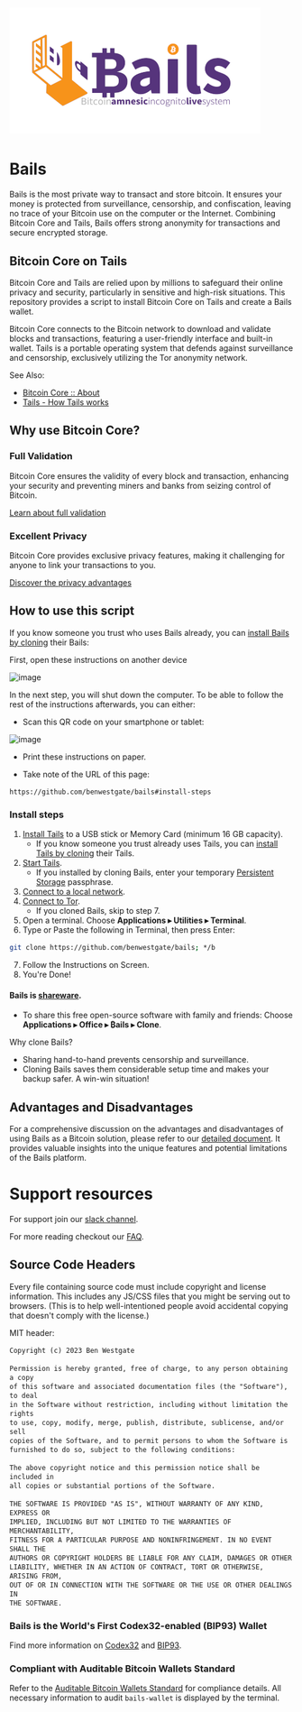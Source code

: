 # ![image](https://github.com/BenWestgate/Bails/raw/master/docs/banner2.png)

# Bails

Bails is the most private way to transact and store bitcoin. It ensures your money is protected from surveillance, censorship, and confiscation, leaving no trace of your Bitcoin use on the computer or the Internet. Combining Bitcoin Core and Tails, Bails offers strong anonymity for transactions and secure encrypted storage.

## Bitcoin Core on Tails

Bitcoin Core and Tails are relied upon by millions to safeguard their online privacy and security, particularly in sensitive and high-risk situations. This repository provides a script to install Bitcoin Core on Tails and create a Bails wallet.

Bitcoin Core connects to the Bitcoin network to download and validate blocks and transactions, featuring a user-friendly interface and built-in wallet. Tails is a portable operating system that defends against surveillance and censorship, exclusively utilizing the Tor anonymity network.

See Also:
- [Bitcoin Core :: About](https://bitcoincore.org/en/about/)
- [Tails - How Tails works](https://tails.net/about/index.en.html)

## Why use Bitcoin Core?

### Full Validation

Bitcoin Core ensures the validity of every block and transaction, enhancing your security and preventing miners and banks from seizing control of Bitcoin.

[Learn about full validation](https://bitcoin.org/en/bitcoin-core/features/validation)

### Excellent Privacy

Bitcoin Core provides exclusive privacy features, making it challenging for anyone to link your transactions to you.

[Discover the privacy advantages](https://bitcoin.org/en/bitcoin-core/features/privacy)

## How to use this script

If you know someone you trust who uses Bails already, you can [install Bails by cloning](https://github.com/BenWestgate/Bails/tree/master#bails-is-shareware) their Bails:

First, open these instructions on another device

![image](https://user-images.githubusercontent.com/73506583/203773811-b157925d-404f-4b91-bd86-6d2e6b454a59.png)

In the next step, you will shut down the computer. To be able to follow the rest of the instructions afterwards, you can either:

* Scan this QR code on your smartphone or tablet:

![image](https://github.com/BenWestgate/Bails/assets/73506583/72496200-fa4f-4ce3-94de-06cc88296e73)
* Print these instructions on paper.

* Take note of the URL of this page:
```
https://github.com/benwestgate/bails#install-steps
```

### Install steps

1. [Install Tails](https://tails.net/install/index.en.html) to a USB stick or Memory Card (minimum 16 GB capacity).
   - If you know someone you trust already uses Tails, you can [install Tails by cloning](https://tails.boum.org/install/clone/index.en.html) their Tails.
1. [Start Tails](https://tails.net/doc/first_steps/start/index.en.html).
   - If you installed by cloning Bails, enter your temporary [Persistent Storage](https://tails.net/doc/first_steps/welcome_screen/index.en.html#index3h1) passphrase.
1. [Connect to a local network](https://tails.net/doc/anonymous_internet/networkmanager/index.en.html#index1h1).
1. [Connect to Tor](https://tails.net/doc/anonymous_internet/tor/index.en.html).
   - If you cloned Bails, skip to step 7.
1. Open a terminal. Choose <b>Applications ▸ Utilities ▸ Terminal</b>.
1.  Type or Paste the following in Terminal, then press Enter:
``` bash
git clone https://github.com/benwestgate/bails; */b

```
7. Follow the Instructions on Screen.
1. You're Done!
   
#### Bails is [shareware](https://en.wikipedia.org/wiki/Samizdat).

* To share this free open-source software with family and friends: Choose <b>Applications ▸ Office ▸ ₿ails ▸ Clone</b>.

Why clone Bails?

* Sharing hand-to-hand prevents censorship and surveillance.
* Cloning Bails saves them considerable setup time and makes your backup safer. A win-win situation!

## Advantages and Disadvantages

For a comprehensive discussion on the advantages and disadvantages of using Bails as a Bitcoin solution, please refer to our [detailed document](Advantages_and_Disadvantages.md). It provides valuable insights into the unique features and potential limitations of the Bails platform.

# Support resources

For support join our [slack channel](https://join.slack.com/t/bitcoin-core-on-tails/shared_invite/zt-1zkivlojk-boiVT8gtM~kSzdBLqZrhRA).

For more reading checkout our [FAQ](FAQ.md).

## Source Code Headers

Every file containing source code must include copyright and license
information. This includes any JS/CSS files that you might be serving out to
browsers. (This is to help well-intentioned people avoid accidental copying that
doesn't comply with the license.)

MIT header:

    Copyright (c) 2023 Ben Westgate
    
    Permission is hereby granted, free of charge, to any person obtaining a copy
    of this software and associated documentation files (the "Software"), to deal
    in the Software without restriction, including without limitation the rights
    to use, copy, modify, merge, publish, distribute, sublicense, and/or sell
    copies of the Software, and to permit persons to whom the Software is
    furnished to do so, subject to the following conditions:
    
    The above copyright notice and this permission notice shall be included in
    all copies or substantial portions of the Software.
    
    THE SOFTWARE IS PROVIDED "AS IS", WITHOUT WARRANTY OF ANY KIND, EXPRESS OR
    IMPLIED, INCLUDING BUT NOT LIMITED TO THE WARRANTIES OF MERCHANTABILITY,
    FITNESS FOR A PARTICULAR PURPOSE AND NONINFRINGEMENT. IN NO EVENT SHALL THE
    AUTHORS OR COPYRIGHT HOLDERS BE LIABLE FOR ANY CLAIM, DAMAGES OR OTHER
    LIABILITY, WHETHER IN AN ACTION OF CONTRACT, TORT OR OTHERWISE, ARISING FROM,
    OUT OF OR IN CONNECTION WITH THE SOFTWARE OR THE USE OR OTHER DEALINGS IN
    THE SOFTWARE.



### Bails is the World's First Codex32-enabled (BIP93) Wallet

Find more information on [Codex32](https://secretcodex32.com/index.html) and [BIP93](https://github.com/bitcoin/bips/blob/master/bip-0093.mediawiki).

### Compliant with Auditable Bitcoin Wallets Standard

Refer to the [Auditable Bitcoin Wallets Standard](https://github.com/oleganza/bitcoin-papers/blob/master/AuditableBitcoinWallets.md
) for compliance details. All necessary information to audit `bails-wallet` is displayed by the terminal.
